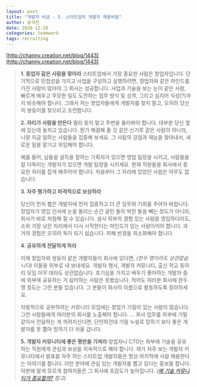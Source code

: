 ```yaml
---
layout: post
title: "개발자 비급 - 5. 스타트업의 개발자 채용비법"
author: 윤석찬
date: 2020-12-28
categories: teamwork
tags: recruiting
---
```


[http://channy.creation.net/blog/1443](http://channy.creation.net/blog/1443)

> **1. 동업자 같은 사람을 찾아라**
> 스타트업에서 가장 중요한 사람은 창업자입니다. 단기적으로 민첩성을 가지고 사업을 구성하고 실행하려면, 창업자와 같은 마인드를 가진 사람이 많아야 그 회사는 성공합니다. 사업과 기술을 보는 눈이 같은 사람, 빠르게 배우고 무모한 일도 도전하는 업무 방식 및 성격, 그리고 심지어 식성(?)까지 비슷해야 합니다. 그래서 저는 창업자들에게 개발자를 찾지 말고, 오히려 당신의 쌍둥이를 찾으라고 조언합니다.
>
> **2. 자리가 사람을 만든다**
> 멀리 찾지 말고 주변을 둘러봐야 합니다. 대부분 당신 옆에 있는데 놓치고 있습니다. 뭔가 해결해 줄 것 같은 신기루 같은 사람이 아니라, 나랑 지금 일하는 사람들을 집중해 보세요. 그 사람의 강점과 재능을 찾아내서, 새로운 일을 맡기고 위임해야 합니다. 
>
> 예를 들어, 남들을 설득을 잘하는 기획자가 있으면 영업 팀장을 시키고, 사람들을 잘 다독이는 개발자가 있으면 개발 팀장을 시키세요. 현재 직원들을 회사에서 중요한 자리를 잡게 해주어야 합니다. 처음부터 그 자리에 있었던 사람은 아무도 없습니다.
>
> **3. 자주 평가하고 파격적으로 보상하라**
>
> 당신이 먼저 뽑은 개발자에 먼저 집중하고 더 큰 임무와 기회를 주어야 바랍니다. 창업자가 영입 인사에 눈을 돌리는 순간 굴린 돌이 박힌 돌을 빼는 정도가 아니라, 회사가 바로 처참해 질 수 있습니다. 설사 외부의 경험 있는 사람을 영입하더라도, 소위 가장 낮은 자리에서 다시 시작한다는 마인드가 있는 사람이어야 합니다. 과거의 경험은 오히려 독이 되기 쉽습니다. 피해 반경을 최소화해야 합니다.
>
> **4. 공유하게 전달하게 하라**
>
> 이제 창업자와 쌍둥이 같은 개발자들이 회사에 있다면, *(한두 명이라도 상관없습니다)* 이들을 외부로 내 보내세요. 개발자 행사, 개발자 커뮤니티, 출신 학교 동아리 모임 아무 데라도 상관없습니다. 호기심을 가지고 배우기 좋아하는 개발자 중에 외부에 공유하는 거 싫어하는 사람은 못봤습니다. 적어도 여러분 회사에 한두 명 정도는 그런 분들 있습니다. 그 분들이 회사의 이름으로 활동하도록 장려하세요.
>
> 자발적으로 공부하려는 커뮤니티 모임에는 창업가 기질이 있는 사람이 많습니다. 그런 사람들에게 여러분의 회사를 노출해야 합니다. ... 회사 업무를 외부에 기밀 같아서 전달하는 게 꺼려지신다면, 단언하건대 기밀 누설로 망하기 보다 좋은 개발자를 못 뽑아 망하기 더 쉬울 겁니다. 
>
> **5. 개발자 커뮤니티에 좋은 평판을 가져라**
> 창업자나 CTO는 외부에 기술을 공유하는 직원에게 관심과 보상을 지속적으로 해야 합니다. 제가 자주 보는 개발자 커뮤니티에서 발표를 자주 하는 스타트업 개발자들은 항상 마지막에 사람 채용한다는 이야기를 합니다. 이런 분야에 관심 있는 개발자를 뽑고 있다는 홍보를 합니다. 덕분에 알게 모르게 참여자들은 그 회사에 호감도가 높아집니다. *([왜 기술 커뮤니티가 중요할까?](https://channy.creation.net/blog/1204) 참고)*
